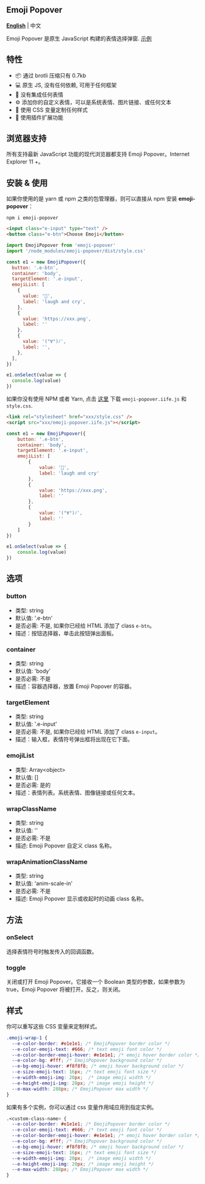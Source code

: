 ## Emoji Popover

**[English](./README.md)** | 中文

Emoji Popover 是原生 JavaScript 构建的表情选择弹窗. [示例](https://guangzan.github.io/emoji-popover/)

## 特性

- 📦 通过 brotli 压缩只有 0.7kb
- 💻 原生 JS, 没有任何依赖, 可用于任何框架
- 🙅‍ 没有集成任何表情
- ⚙️ 添加你的自定义表情，可以是系统表情、图片链接、或任何文本
- 🎨 使用 CSS 变量定制任何样式
- 🧩 使用插件扩展功能

## 浏览器支持

所有支持最新 JavaScript 功能的现代浏览器都支持 Emoji Popover。Internet Explorer 11 +。

## 安装 & 使用

如果你使用的是 yarn 或 npm 之类的包管理器，则可以直接从 npm 安装 **emoji-popover**：

```
npm i emoji-popover
```

```HTML
<input class="e-input" type="text" />
<button class="e-btn">Choose Emoji</button>
```

```JavaScript
import EmojiPopover from 'emoji-popover'
import '/node_modules/emoji-popover/dist/style.css'

const e1 = new EmojiPopover({
  button: '.e-btn',
  container: 'body',
  targetElement: '.e-input',
  emojiList: [
    {
      value: '🤣',
      label: 'laugh and cry',
    },
    {
      value: 'https://xxx.png',
      label: ''
    },
    {
      value: '(°∀°)ﾉ',
      label: '',
    },
  ],
})

e1.onSelect(value => {
  console.log(value)
})
```

如果你没有使用 NPM 或者 Yarn, 点击 [这里](https://github.com/guangzan/emoji-popover/tree/master/dist) 下载 `emoji-popover.iife.js` 和 `style.css`.

```HTML
<link rel="stylesheet" href="xxx/style.css" />
<script src="xxx/emoji-popover.iife.js"></script>
```

```JavaScript
const e1 = new EmojiPopover({
    button: '.e-btn',
    container: 'body',
    targetElement: '.e-input',
    emojiList: [
        {
            value: '🤣',
            label: 'laugh and cry'
        },
        {
            value: 'https://xxx.png',
            label: ''
        },
        {
            value: '(°∀°)ﾉ',
            label: ''
        }
    ]
})

e1.onSelect(value => {
    console.log(value)
})
```

## 选项

### button

- 类型: string
- 默认值: '.e-btn'
- 是否必需: 不是, 如果你已经给 HTML 添加了 class `e-btn`。
- 描述：按钮选择器，单击此按钮弹出面板。

### container

- 类型: string
- 默认值: 'body'
- 是否必需: 不是
- 描述：容器选择器，放置 Emoji Popover 的容器。

### targetElement

- 类型: string
- 默认值: '.e-input'
- 是否必需: 不是, 如果你已经给 HTML 添加了 class `e-input`。
- 描述：输入框，表情符号弹出框将出现在它下面。

### emojiList

- 类型: Array\<object>
- 默认值: []
- 是否必需: 是的
- 描述：表情列表。系统表情、图像链接或任何文本。

### wrapClassName

- 类型: string
- 默认值: ''
- 是否必需: 不是
- 描述: Emoji Popover 自定义 class 名称。

### wrapAnimationClassName

- 类型: string
- 默认值: 'anim-scale-in'
- 是否必需: 不是
- 描述: Emoji Popover 显示或收起时的动画 class 名称。

## 方法

### onSelect

选择表情符号时触发传入的回调函数。

### toggle

关闭或打开 Emoji Popover。它接收一个 Boolean 类型的参数，如果参数为 true，Emoji Popover 将被打开。反之，则关闭。

## 样式

你可以重写这些 CSS 变量来定制样式。

```CSS
.emoji-wrap-1 {
  --e-color-border: #e1e1e1; /* EmojiPopover border color */
  --e-color-emoji-text: #666; /* text emoji font color */
  --e-color-border-emoji-hover: #e1e1e1; /* emoji hover border color */
  --e-color-bg: #fff; /* EmojiPopover background color */
  --e-bg-emoji-hover: #f8f8f8; /* emoji hover background color */
  --e-size-emoji-text: 16px; /* text emoji font size */
  --e-width-emoji-img: 20px;  /* image emoji width */
  --e-height-emoji-img: 20px; /* image emoji height */
  --e-max-width: 288px; /* EmojiPopover max width */
}
```

如果有多个实例，你可以通过 css 变量作用域应用到指定实例。

```CSS
.<custom-class-name> {
  --e-color-border: #e1e1e1; /* EmojiPopover border color */
  --e-color-emoji-text: #666; /* text emoji font color */
  --e-color-border-emoji-hover: #e1e1e1; /* emoji hover border color */
  --e-color-bg: #fff; /* EmojiPopover background color */
  --e-bg-emoji-hover: #f8f8f8; /* emoji hover background color */
  --e-size-emoji-text: 16px; /* text emoji font size */
  --e-width-emoji-img: 20px;  /* image emoji width */
  --e-height-emoji-img: 20px; /* image emoji height */
  --e-max-width: 288px; /* EmojiPopover max width */
}
```
